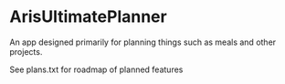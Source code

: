 # ArisUltimatePlanner
An app designed primarily for planning things such as meals and other projects.

See plans.txt for roadmap of planned features